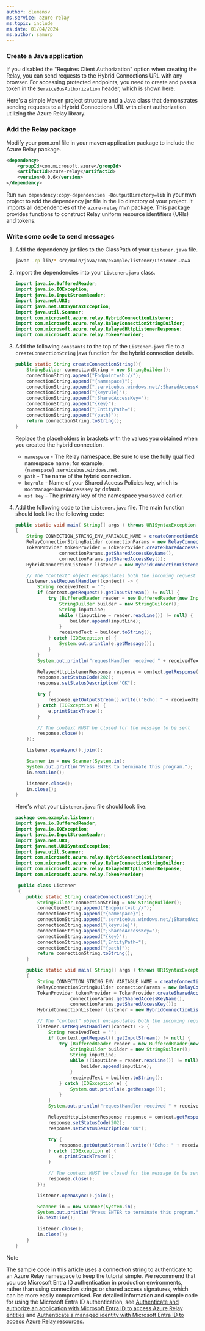 ```yaml
---
author: clemensv
ms.service: azure-relay
ms.topic: include
ms.date: 01/04/2024
ms.author: samurp
---
```


### Create a Java application

If you disabled the "Requires Client Authorization" option when creating the Relay,
you can send requests to the Hybrid Connections URL with any browser. For accessing
protected endpoints, you need to create and pass a token in the `ServiceBusAuthorization`
header, which is shown here.

Here's a simple Maven project structure and a Java class that demonstrates sending requests to 
a Hybrid Connections URL with client authorization utilizing the Azure Relay library. 

### Add the Relay package

Modify your pom.xml file in your maven application package to include the Azure Relay package.

```xml
<dependency>
    <groupId>com.microsoft.azure</groupId>
    <artifactId>azure-relay</artifactId>
    <version>0.0.6</version>
</dependency>
```

Run `mvn dependency:copy-dependencies -DoutputDirectory=lib` in your mvn project to add the dependency jar file in the lib directory of your project. It imports all dependencies of the `azure-relay` mvn package. This package provides functions to construct Relay uniform resource identifiers (URIs) and tokens.

### Write some code to send messages

1. Add the dependency jar files to the ClassPath of your `Listener.java` file.

    ```bash
    javac -cp lib/* src/main/java/com/example/listener/Listener.Java
    ```

2. Import the dependencies into your `Listener.java` class.

    ```java
    import java.io.BufferedReader;
    import java.io.IOException;
    import java.io.InputStreamReader;
    import java.net.URI;
    import java.net.URISyntaxException;
    import java.util.Scanner;
    import com.microsoft.azure.relay.HybridConnectionListener;
    import com.microsoft.azure.relay.RelayConnectionStringBuilder;
    import com.microsoft.azure.relay.RelayedHttpListenerResponse;
    import com.microsoft.azure.relay.TokenProvider;
    ```

3. Add the following `constants` to the top of the `Listener.java` file to a `createConnectionString` java function for the hybrid connection details.

    ```java
    public static String createConnectionString(){
        StringBuilder connectionString = new StringBuilder();
        connectionString.append("Endpoint=sb://");
        connectionString.append("{namespace}");
        connectionString.append(".servicebus.windows.net/;SharedAccessKeyName=");
        connectionString.append("{keyrule}");
        connectionString.append(";SharedAccessKey=");
        connectionString.append("{key}");
        connectionString.append(";EntityPath=");
        connectionString.append("{path}");
        return connectionString.toString();
    }
    ```

    Replace the placeholders in brackets with the values you obtained when you created the hybrid connection.

    - `namespace` - The Relay namespace. Be sure to use the fully qualified namespace name; for example, `{namespace}.servicebus.windows.net`.
    - `path` - The name of the hybrid connection.
    - `keyrule` - Name of your Shared Access Policies key, which is `RootManageSharedAccessKey` by default.
    - `nst key` -   The primary key of the namespace you saved earlier.

4. Add the following code to the `Listener.java` file. The main function should look like the following code:

    ```java
    public static void main( String[] args ) throws URISyntaxException
    {
        String CONNECTION_STRING_ENV_VARIABLE_NAME = createConnectionString();
        RelayConnectionStringBuilder connectionParams = new RelayConnectionStringBuilder(CONNECTION_STRING_ENV_VARIABLE_NAME);
        TokenProvider tokenProvider = TokenProvider.createSharedAccessSignatureTokenProvider(
                    connectionParams.getSharedAccessKeyName(),
                    connectionParams.getSharedAccessKey());
        HybridConnectionListener listener = new HybridConnectionListener(new URI(connectionParams.getEndpoint().toString() + connectionParams.getEntityPath()), tokenProvider);

        // The "context" object encapsulates both the incoming request and the outgoing response
        listener.setRequestHandler((context) -> {
            String receivedText = "";
            if (context.getRequest().getInputStream() != null) {
                try (BufferedReader reader = new BufferedReader(new InputStreamReader(context.getRequest().getInputStream(), "UTF8"))) {
                    StringBuilder builder = new StringBuilder();
                    String inputLine;
                    while ((inputLine = reader.readLine()) != null) {
                        builder.append(inputLine);
                    }
                    receivedText = builder.toString();
                } catch (IOException e) {
                    System.out.println(e.getMessage());
                }
            }
            System.out.println("requestHandler received " + receivedText);

            RelayedHttpListenerResponse response = context.getResponse();
            response.setStatusCode(202);
            response.setStatusDescription("OK");

            try {
                response.getOutputStream().write(("Echo: " + receivedText).getBytes());
            } catch (IOException e) {
                e.printStackTrace();
            }

            // The context MUST be closed for the message to be sent
            response.close();
        });

        listener.openAsync().join();

        Scanner in = new Scanner(System.in);
        System.out.println("Press ENTER to terminate this program.");
        in.nextLine();

        listener.close();
        in.close();
    }

    ```
    Here's what your `Listener.java` file should look like:

    ```java
    package com.example.listener;
    import java.io.BufferedReader;
    import java.io.IOException;
    import java.io.InputStreamReader;
    import java.net.URI;
    import java.net.URISyntaxException;
    import java.util.Scanner;
    import com.microsoft.azure.relay.HybridConnectionListener;
    import com.microsoft.azure.relay.RelayConnectionStringBuilder;
    import com.microsoft.azure.relay.RelayedHttpListenerResponse;
    import com.microsoft.azure.relay.TokenProvider;
    
     public class Listener
     {
        public static String createConnectionString(){
            StringBuilder connectionString = new StringBuilder();
            connectionString.append("Endpoint=sb://");
            connectionString.append("{namespace}");
            connectionString.append(".servicebus.windows.net/;SharedAccessKeyName=");
            connectionString.append("{keyrule}");
            connectionString.append(";SharedAccessKey=");
            connectionString.append("{key}");
            connectionString.append(";EntityPath=");
            connectionString.append("{path}");
            return connectionString.toString();
        }
    
        public static void main( String[] args ) throws URISyntaxException
        {
            String CONNECTION_STRING_ENV_VARIABLE_NAME = createConnectionString();
            RelayConnectionStringBuilder connectionParams = new RelayConnectionStringBuilder(CONNECTION_STRING_ENV_VARIABLE_NAME);
            TokenProvider tokenProvider = TokenProvider.createSharedAccessSignatureTokenProvider(
                        connectionParams.getSharedAccessKeyName(),
                        connectionParams.getSharedAccessKey());
            HybridConnectionListener listener = new HybridConnectionListener(new URI(connectionParams.getEndpoint().toString() + connectionParams.getEntityPath()), tokenProvider);
    
            // The "context" object encapsulates both the incoming request and the outgoing response
            listener.setRequestHandler((context) -> {
                String receivedText = "";
                if (context.getRequest().getInputStream() != null) {
                    try (BufferedReader reader = new BufferedReader(new InputStreamReader(context.getRequest().getInputStream(), "UTF8"))) {
                        StringBuilder builder = new StringBuilder();
                        String inputLine;
                        while ((inputLine = reader.readLine()) != null) {
                            builder.append(inputLine);
                        }
                        receivedText = builder.toString();
                    } catch (IOException e) {
                        System.out.println(e.getMessage());
                    }
                }
                System.out.println("requestHandler received " + receivedText);
    
                RelayedHttpListenerResponse response = context.getResponse();
                response.setStatusCode(202);
                response.setStatusDescription("OK");
    
                try {
                    response.getOutputStream().write(("Echo: " + receivedText).getBytes());
                } catch (IOException e) {
                    e.printStackTrace();
                }
    
                // The context MUST be closed for the message to be sent
                response.close();
            });
    
            listener.openAsync().join();
    
            Scanner in = new Scanner(System.in);
            System.out.println("Press ENTER to terminate this program.");
            in.nextLine();
    
            listener.close();
            in.close();
        }
    }
    ```

> [!NOTE]
> The sample code in this article uses a connection string to authenticate to an Azure Relay namespace to keep the tutorial simple. We recommend that you use Microsoft Entra ID authentication in production environments, rather than using connection strings or shared access signatures, which can be more easily compromised. For detailed information and sample code for using the Microsoft Entra ID authentication, see [Authenticate and authorize an application with Microsoft Entra ID to access Azure Relay entities](authenticate-application.md) and [Authenticate a managed identity with Microsoft Entra ID to access Azure Relay resources](authenticate-managed-identity.md).
